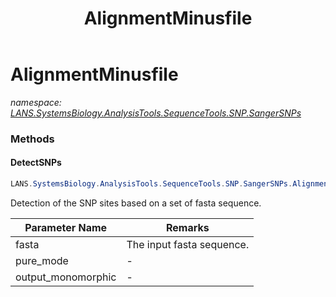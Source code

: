 ﻿---
title: AlignmentMinusfile
---

# AlignmentMinusfile
_namespace: [LANS.SystemsBiology.AnalysisTools.SequenceTools.SNP.SangerSNPs](N-LANS.SystemsBiology.AnalysisTools.SequenceTools.SNP.SangerSNPs.html)_



### Methods

#### DetectSNPs
```csharp
LANS.SystemsBiology.AnalysisTools.SequenceTools.SNP.SangerSNPs.AlignmentMinusfile.DetectSNPs(LANS.SystemsBiology.SequenceModel.FASTA.FastaFile,System.Int32,System.Int32,LANS.SystemsBiology.AnalysisTools.SequenceTools.SNP.SangerSNPs.SNPsAln@)
```
Detection of the SNP sites based on a set of fasta sequence.

|Parameter Name|Remarks|
|--------------|-------|
|fasta|The input fasta sequence.|
|pure_mode|-|
|output_monomorphic|-|





